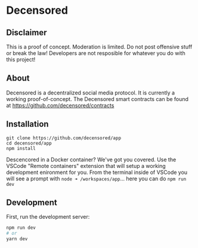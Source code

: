 # Decensored

## Disclaimer

This is a proof of concept. Moderation is limited. Do not post offensive stuff or break the law! Developers are not resposible for whatever you do with this project!

## About

Decensored is a decentralized social media protocol. It is currently
a working proof-of-concept.
The Decensored smart contracts can be found at https://github.com/decensored/contracts

## Installation

```
git clone https://github.com/decensored/app
cd decensored/app
npm install
```

Descencored in a Docker container? We've got you covered.
Use the VSCode "Remote containers" extension that will setup a working development enironment for you.
From the terminal inside of VSCode you will see a prompt with `node ➜ /workspaces/app`... here you can do `npm run dev`

## Development

First, run the development server:

```bash
npm run dev
# or
yarn dev
```
